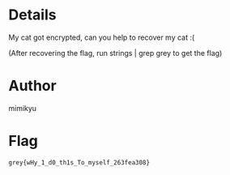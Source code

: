 # Details
My cat got encrypted, can you help to recover my cat :(

(After recovering the flag, run strings <recovered flag> | grep grey to get the flag)

# Author
mimikyu

# Flag
`grey{wHy_1_d0_th1s_To_myself_263fea308}`

